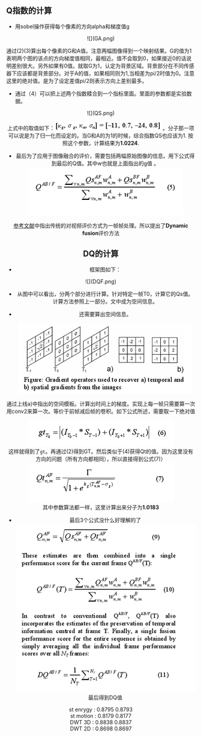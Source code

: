 ## Q指数的计算
* 用sobel操作获得每个像素的方向alpha和梯度值g<br/>
<center>![](GA.png) </center>

通过(2)(3)算出每个像素的G和A值。注意两幅图像得到一个映射结果。G的值为1表明两个图的该点的方向梯度值相同，最相近。值不会取到0，如果接近0的话说明差别很大。另外如果有0值。就取G为1，认定为背景区域。背景部分在不同传感器下应该都是背景部分。对于A的值，如果相同则为1,当相差为pi/2时值为0。注意这里的绝对值。是为了设定差值pi/2则表示方向上差别最多。

* 通过（4）可以把上述两个指数糅合到一个指标里面。里面的参数都是实验数据。
<center >![](QS.png) <center/>

上式中的取值如下：![](paras.png)。分子那一项可以说是为了归一化而设定的。当G和A的为1的时候，综合指数QS也应该为1.
按照这个参数，计算结果为**1.0224**.

  * 最后为了应用于图像融合的评价，需要包括两幅原始图像的信息。用下公式得到最后的Q值。其中w也就是上面指出的g值
。<center> ![](Q.png)  </center> 

[参考文献](realDQ.pdf)中指出传统的对视频评价方式为一帧帧处理。所以提出了**Dynamic fusion**评价方法

## DQ的计算
*  框架图如下：<br/>
<center>![](DQF.png)</center>

* 从图中可以看出，分两个部分进行计算。针对特定一帧T0，计算它的Qs值。计算方法参照上一部分。文中成为空间信息。

*  还需要算出空间信息。<br/><center>![](tf.png) </center>

通过上线a)中指出的空间模板。计算出时间上的梯度。实现上每一帧只需要算一次用conv2来算一次。等价于前帧减后帧的卷积。如下公式所述，需要取一下绝对值<br/><center>![](gs6.png) </center>
这样就得到了`gt`。再通过(2)得到GT。然后类似于(4)获得Qt的值。因为这里没有方向的问题（所有方向都相同），所以直接得到公式(7)）<br/><center>![](Qt.png) </center>其中参数算法都一样，这里计算出来分子为**1.0183**
*  最后3个公式没什么好理解的了<br/><center>![](f.png) </center>最后得到DQ值



st enrygy :  0.8795   0.8793 <br/>
st motion :  0.8179   0.8177 <br/>
DWT 3D    :  0.8838   0.8837 <br/>
DWT 2D    :  0.8698   0.8697 <br/>